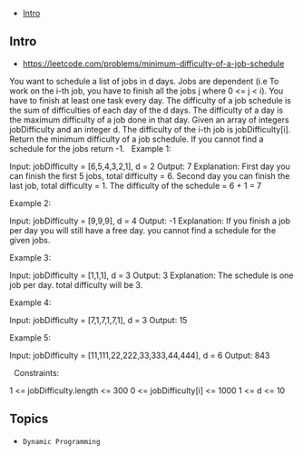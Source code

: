 - [Intro](#intro)

## Intro

- https://leetcode.com/problems/minimum-difficulty-of-a-job-schedule

You want to schedule a list of jobs in d days. Jobs are dependent (i.e To work on the i-th job, you have to finish all the jobs j where 0 <= j < i).
You have to finish at least one task every day. The difficulty of a job schedule is the sum of difficulties of each day of the d days. The difficulty of a day is the maximum difficulty of a job done in that day.
Given an array of integers jobDifficulty and an integer d. The difficulty of the i-th job is jobDifficulty[i].
Return the minimum difficulty of a job schedule. If you cannot find a schedule for the jobs return -1.
 
Example 1:


Input: jobDifficulty = [6,5,4,3,2,1], d = 2
Output: 7
Explanation: First day you can finish the first 5 jobs, total difficulty = 6.
Second day you can finish the last job, total difficulty = 1.
The difficulty of the schedule = 6 + 1 = 7 

Example 2:

Input: jobDifficulty = [9,9,9], d = 4
Output: -1
Explanation: If you finish a job per day you will still have a free day. you cannot find a schedule for the given jobs.

Example 3:

Input: jobDifficulty = [1,1,1], d = 3
Output: 3
Explanation: The schedule is one job per day. total difficulty will be 3.

Example 4:

Input: jobDifficulty = [7,1,7,1,7,1], d = 3
Output: 15

Example 5:

Input: jobDifficulty = [11,111,22,222,33,333,44,444], d = 6
Output: 843

 
Constraints:

1 <= jobDifficulty.length <= 300
0 <= jobDifficulty[i] <= 1000
1 <= d <= 10


## Topics

- `Dynamic Programming`


